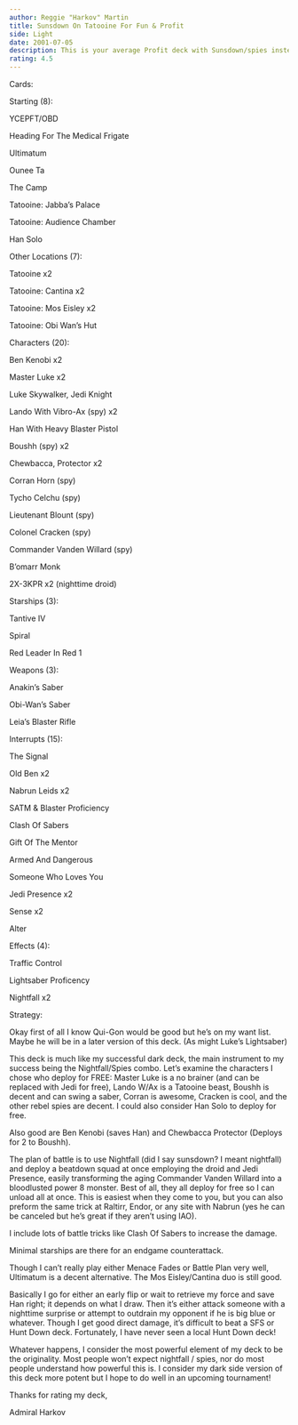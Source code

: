 ```yaml
---
author: Reggie "Harkov" Martin
title: Sunsdown On Tatooine For Fun & Profit
side: Light
date: 2001-07-05
description: This is your average Profit deck with Sunsdown/spies instead of, say, podracing. Why? Because no one expects it and free characters are yummy!
rating: 4.5
---
```

Cards: 

Starting (8):

YCEPFT/OBD
Heading For The Medical Frigate
Ultimatum
Ounee Ta
The Camp
Tatooine: Jabba’s Palace
Tatooine: Audience Chamber
Han Solo

Other Locations (7):

Tatooine x2
Tatooine: Cantina x2
Tatooine: Mos Eisley x2
Tatooine: Obi Wan’s Hut

Characters (20):

Ben Kenobi x2
Master Luke x2
Luke Skywalker, Jedi Knight
Lando With Vibro-Ax (spy) x2
Han With Heavy Blaster Pistol
Boushh (spy) x2
Chewbacca, Protector x2
Corran Horn (spy)
Tycho Celchu (spy)
Lieutenant Blount (spy)
Colonel Cracken (spy)
Commander Vanden Willard (spy)
B’omarr Monk
2X-3KPR x2 (nighttime droid)

Starships (3):

Tantive IV
Spiral
Red Leader In Red 1

Weapons (3):

Anakin’s Saber
Obi-Wan’s Saber
Leia’s Blaster Rifle

Interrupts (15):

The Signal
Old Ben x2
Nabrun Leids x2
SATM & Blaster Proficiency
Clash Of Sabers
Gift Of The Mentor
Armed And Dangerous
Someone Who Loves You
Jedi Presence x2
Sense x2
Alter

Effects (4):

Traffic Control
Lightsaber Proficency
Nightfall x2 

Strategy: 

Okay first of all I know Qui-Gon would be good but he’s on my want list. Maybe he will be in a later version of this deck. (As might Luke’s Lightsaber)

This deck is much like my successful dark deck, the main instrument to my success being the Nightfall/Spies combo. Let’s examine the characters I chose who deploy for FREE: Master Luke is a no brainer (and can be replaced with Jedi for free), Lando W/Ax is a Tatooine beast, Boushh is decent and can swing a saber, Corran is awesome, Cracken is cool, and the other rebel spies are decent. I could also consider Han Solo to deploy for free.

Also good are Ben Kenobi (saves Han) and Chewbacca Protector (Deploys for 2 to Boushh). 

The plan of battle is to use Nightfall (did I say sunsdown? I meant nightfall) and deploy a beatdown squad at once employing the droid and Jedi Presence, easily transforming the aging Commander Vanden Willard into a bloodlusted power 8 monster. Best of all, they all deploy for free so I can unload all at once. This is easiest when they come to you, but you can also preform the same trick at Raltirr, Endor, or any site with Nabrun (yes he can be canceled but he’s great if they aren’t using IAO).

I include lots of battle tricks like Clash Of Sabers to increase the damage.

Minimal starships are there for an endgame counterattack.

Though I can’t really play either Menace Fades or Battle Plan very well, Ultimatum is a decent alternative. The Mos Eisley/Cantina duo is still good.

Basically I go for either an early flip or wait to retrieve my force and save Han right; it depends on what I draw. Then it’s either attack someone with a nighttime surprise or attempt to outdrain my opponent if he is big blue or whatever. Though I get good direct damage, it’s difficult to beat a SFS or Hunt Down deck. Fortunately, I have never seen a local Hunt Down deck!

Whatever happens, I consider the most powerful element of my deck to be the originality. Most people won’t expect nightfall / spies, nor do most people understand how powerful this is. I consider my dark side version of this deck more potent but I hope to do well in an upcoming tournament!

Thanks for rating my deck, 
Admiral Harkov  